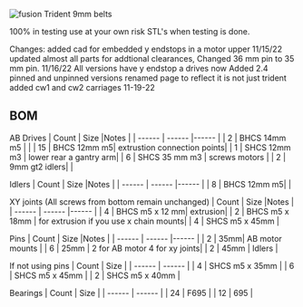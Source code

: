 ![fusion](https://github.com/majarspeed/Trident-9mm-belt/raw/main/Images/9mm_trident.jpg "Voron")
Trident 9mm belts 


100% in testing use at your own risk STL's when testing is done. 

Changes:
added cad for embedded y endstops in a motor upper 11/15/22
updated almost all parts for addtional clearances, Changed 36 mm pin to 35 mm pin. 11/16/22
All versions have y endstop a drives now
Added 2.4 pinned and unpinned versions 
renamed page to reflect it is not just trident 
added cw1 and cw2 carriages 
11-19-22



## BOM
AB Drives
| Count | Size |Notes |
| ------ | ------ |------ |
| 2 | BHCS 14mm m5 | |
| 15 | BHCS 12mm m5| extrustion connection points|
| 1 | SHCS 12mm m3 | lower rear a gantry arm| 
| 6 | SHCS 35 mm m3 | screws motors |
| 2 | 9mm gt2 idlers| |


Idlers
| Count | Size |Notes |
| ------ | ------ |------ |
| 8 | BHCS 12mm m5| |


XY joints (All screws from bottom remain unchanged) 
| Count | Size |Notes |
| ------ | ------ |------ |
| 4 | BHCS m5 x 12 mm| extrusion|
| 2 | BHCS m5 x 18mm | for extrusion if you use x chain mounts| 
| 4 | SHCS m5 x 45mm | 

Pins
| Count | Size |Notes |
| ------ | ------ |------ |
| 2 | 35mm| AB motor mounts |
| 6 | 25mm | 2 for AB motor 4 for xy joints| 
| 2 | 45mm | Idlers |

If not using pins
| Count | Size |
| ------ | ------ |
| 4 | SHCS m5 x 35mm | 
| 6 | SHCS m5 x 45mm | 
| 2 | SHCS m5 x 40mm | 


Bearings 
| Count | Size |
| ------ | ------ |
| 24 | F695 |
| 12 | 695 |






